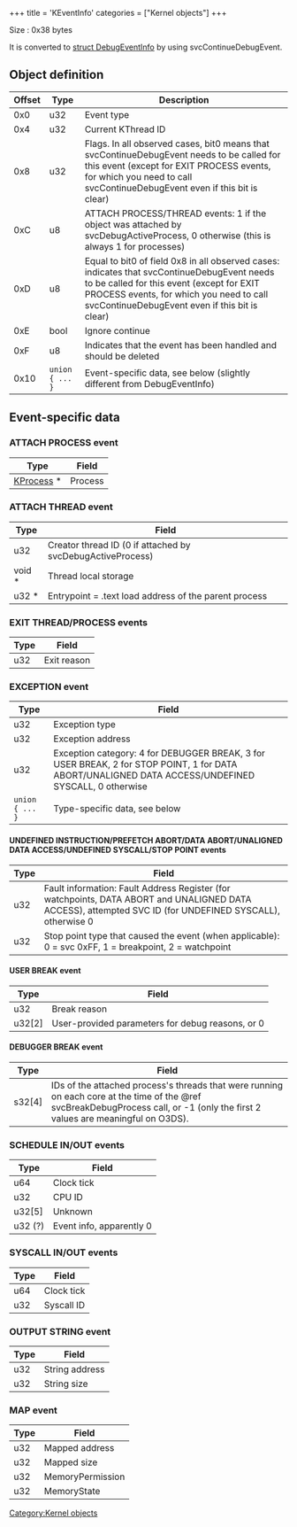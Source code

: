+++
title = 'KEventInfo'
categories = ["Kernel objects"]
+++

Size : 0x38 bytes

It is converted to [struct
DebugEventInfo](SVC#struct_DebugEventInfo "wikilink") by using
svcContinueDebugEvent.

## Object definition

| Offset | Type            | Description                                                                                                                                                                                                                           |
|--------|-----------------|---------------------------------------------------------------------------------------------------------------------------------------------------------------------------------------------------------------------------------------|
| 0x0    | u32             | Event type                                                                                                                                                                                                                            |
| 0x4    | u32             | Current KThread ID                                                                                                                                                                                                                    |
| 0x8    | u32             | Flags. In all observed cases, bit0 means that svcContinueDebugEvent needs to be called for this event (except for EXIT PROCESS events, for which you need to call svcContinueDebugEvent even if this bit is clear)                    |
| 0xC    | u8              | ATTACH PROCESS/THREAD events: 1 if the object was attached by svcDebugActiveProcess, 0 otherwise (this is always 1 for processes)                                                                                                     |
| 0xD    | u8              | Equal to bit0 of field 0x8 in all observed cases: indicates that svcContinueDebugEvent needs to be called for this event (except for EXIT PROCESS events, for which you need to call svcContinueDebugEvent even if this bit is clear) |
| 0xE    | bool            | Ignore continue                                                                                                                                                                                                                       |
| 0xF    | u8              | Indicates that the event has been handled and should be deleted                                                                                                                                                                       |
| 0x10   | `union { ... }` | Event-specific data, see below (slightly different from DebugEventInfo)                                                                                                                                                               |

## Event-specific data

### ATTACH PROCESS event

| Type                               | Field   |
|------------------------------------|---------|
| [KProcess](KProcess "wikilink") \* | Process |

### ATTACH THREAD event

| Type    | Field                                                      |
|---------|------------------------------------------------------------|
| u32     | Creator thread ID (0 if attached by svcDebugActiveProcess) |
| void \* | Thread local storage                                       |
| u32 \*  | Entrypoint = .text load address of the parent process      |

### EXIT THREAD/PROCESS events

| Type | Field       |
|------|-------------|
| u32  | Exit reason |

### EXCEPTION event

| Type            | Field                                                                                                                                               |
|-----------------|-----------------------------------------------------------------------------------------------------------------------------------------------------|
| u32             | Exception type                                                                                                                                      |
| u32             | Exception address                                                                                                                                   |
| u32             | Exception category: 4 for DEBUGGER BREAK, 3 for USER BREAK, 2 for STOP POINT, 1 for DATA ABORT/UNALIGNED DATA ACCESS/UNDEFINED SYSCALL, 0 otherwise |
| `union { ... }` | Type-specific data, see below                                                                                                                       |

#### UNDEFINED INSTRUCTION/PREFETCH ABORT/DATA ABORT/UNALIGNED DATA ACCESS/UNDEFINED SYSCALL/STOP POINT events

| Type | Field                                                                                                                                                    |
|------|----------------------------------------------------------------------------------------------------------------------------------------------------------|
| u32  | Fault information: Fault Address Register (for watchpoints, DATA ABORT and UNALIGNED DATA ACCESS), attempted SVC ID (for UNDEFINED SYSCALL), otherwise 0 |
| u32  | Stop point type that caused the event (when applicable): 0 = svc 0xFF, 1 = breakpoint, 2 = watchpoint                                                    |

#### USER BREAK event

| Type     | Field                                            |
|----------|--------------------------------------------------|
| u32      | Break reason                                     |
| u32\[2\] | User-provided parameters for debug reasons, or 0 |

#### DEBUGGER BREAK event

| Type     | Field                                                                                                                                                                           |
|----------|---------------------------------------------------------------------------------------------------------------------------------------------------------------------------------|
| s32\[4\] | IDs of the attached process's threads that were running on each core at the time of the @ref svcBreakDebugProcess call, or -1 (only the first 2 values are meaningful on O3DS). |

### SCHEDULE IN/OUT events

| Type     | Field                    |
|----------|--------------------------|
| u64      | Clock tick               |
| u32      | CPU ID                   |
| u32\[5\] | Unknown                  |
| u32 (?)  | Event info, apparently 0 |

### SYSCALL IN/OUT events

| Type | Field      |
|------|------------|
| u64  | Clock tick |
| u32  | Syscall ID |

### OUTPUT STRING event

| Type | Field          |
|------|----------------|
| u32  | String address |
| u32  | String size    |

### MAP event

| Type | Field            |
|------|------------------|
| u32  | Mapped address   |
| u32  | Mapped size      |
| u32  | MemoryPermission |
| u32  | MemoryState      |

[Category:Kernel objects](Category:Kernel_objects "wikilink")
